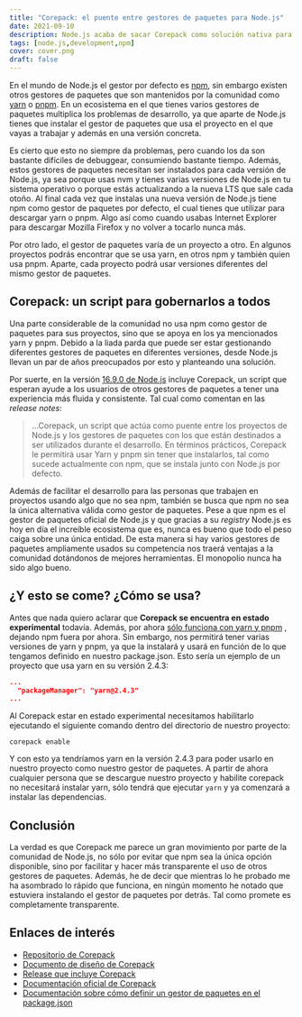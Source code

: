 ```yaml
---
title: "Corepack: el puente entre gestores de paquetes para Node.js"
date: 2021-09-10
description: Node.js acaba de sacar Corepack como solución nativa para los diferentes gestores de paquetes que existen en el ecosistema de Node.js.
tags: [node.js,development,npm]
cover: cover.png
draft: false
---
```


En el mundo de Node.js el gestor por defecto es [npm](https://www.npmjs.com), sin embargo existen otros gestores de
paquetes que son mantenidos por la comunidad como [yarn](https://yarnpkg.com) o [pnpm](https://pnpm.io/es/). En un
ecosistema en el que tienes varios gestores de paquetes multiplica los problemas de desarrollo, ya que aparte de Node.js
tienes que instalar el gestor de paquetes que usa el proyecto en el que vayas a trabajar y además en una versión
concreta.

Es cierto que esto no siempre da problemas, pero cuando los da son bastante difíciles de debuggear, consumiendo bastante
tiempo. Además, estos gestores de paquetes necesitan ser instalados para cada versión de Node.js, ya sea porque usas nvm
y tienes varias versiones de Node.js en tu sistema operativo o porque estás actualizando a la nueva LTS que sale cada
otoño. Al final cada vez que instalas una nueva versión de Node.js tiene npm como gestor de paquetes por defecto, el
cual tienes que utilizar para descargar yarn o pnpm. Algo así como cuando usabas Internet Explorer para descargar
Mozilla Firefox y no volver a tocarlo nunca más.

Por otro lado, el gestor de paquetes varía de un proyecto a otro. En algunos proyectos podrás encontrar que se usa yarn,
en otros npm y también quien usa pnpm. Aparte, cada proyecto podrá usar versiones diferentes del mismo gestor de
paquetes.

## Corepack: un script para gobernarlos a todos

Una parte considerable de la comunidad no usa npm como gestor de paquetes para sus proyectos, sino que se apoya en los
ya mencionados yarn y pnpm. Debido a la liada parda que puede ser estar gestionando diferentes gestores de paquetes en
diferentes versiones, desde Node.js llevan un par de años preocupados por esto y planteando una solución. 

Por suerte, en la versión [16.9.0 de Node.js](https://nodejs.org/en/blog/release/v16.9.0/) incluye Corepack, un script
que esperan ayude a los usuarios de otros gestores de paquetes a tener una experiencia más fluida y consistente. Tal
cual como comentan en las *release notes*:

> ...Corepack, un script que actúa como puente entre los proyectos de Node.js y los gestores de paquetes con los que 
> están destinados a ser utilizados durante el desarrollo. En términos prácticos, Corepack le permitirá usar Yarn y pnpm 
> sin tener que instalarlos, tal como sucede actualmente con npm, que se instala junto con Node.js por defecto.

Además de facilitar el desarrollo para las personas que trabajen en proyectos usando algo que no sea npm, también se
busca que npm no sea la única alternativa válida como gestor de paquetes. Pese a que npm es el gestor de paquetes
oficial de Node.js y que gracias a su *registry* Node.js es hoy en día el increíble ecosistema que es, nunca es bueno
que todo el peso caiga sobre una única entidad. De esta manera si hay varios gestores de paquetes ampliamente usados su
competencia nos traerá ventajas a la comunidad dotándonos de mejores herramientas. El monopolio nunca ha sido algo bueno.

## ¿Y esto se come? ¿Cómo se usa?

Antes que nada quiero aclarar que **Corepack se encuentra en estado experimental** todavía. Además, por
ahora [sólo funciona con yarn y pnpm](https://nodejs.org/dist/latest-v16.x/docs/api/corepack.html#corepack_supported_package_managers)
, dejando npm fuera por ahora. Sin embargo, nos permitirá tener varias versiones de yarn y pnpm, ya que la instalará y
usará en función de lo que tengamos definido en nuestro package.json. Esto sería un ejemplo de un proyecto que usa yarn 
en su versión 2.4.3:

```json
...
  "packageManager": "yarn@2.4.3"
...
```

Al Corepack estar en estado experimental necesitamos habilitarlo ejecutando el siguiente comando dentro del directorio
de nuestro proyecto:

```shell
corepack enable
```

Y con esto ya tendríamos yarn en la versión 2.4.3 para poder usarlo en nuestro proyecto como nuestro gestor de paquetes.
A partir de ahora cualquier persona que se descargue nuestro proyecto y habilite corepack no necesitará instalar yarn,
sólo tendrá que ejecutar `yarn` y ya comenzará a instalar las dependencias.

## Conclusión

La verdad es que Corepack me parece un gran movimiento por parte de la comunidad de Node.js, no sólo por evitar que npm
sea la única opción disponible, sino por facilitar y hacer más transparente el uso de otros gestores de paquetes.
Además, he de decir que mientras lo he probado me ha asombrado lo rápido que funciona, en ningún momento he notado que
estuviera instalando el gestor de paquetes por detrás. Tal como promete es completamente transparente.

## Enlaces de interés
- [Repositorio de Corepack](https://github.com/nodejs/corepack)
- [Documento de diseño de Corepack](https://github.com/nodejs/corepack/blob/main/DESIGN.md)
- [Release que incluye Corepack](https://nodejs.org/en/blog/release/v16.9.0/)
- [Documentación oficial de Corepack](https://nodejs.org/dist/latest-v16.x/docs/api/corepack.html)
- [Documentación sobre cómo definir un gestor de paquetes en el package.json](https://nodejs.org/dist/latest-v16.x/docs/api/packages.html#packages_determining_package_manager)
